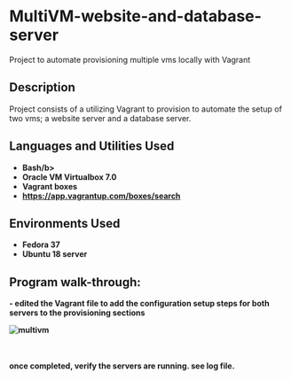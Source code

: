 # MultiVM-website-and-database-server
Project to automate provisioning multiple vms locally with Vagrant


<h2>Description</h2>
Project consists of a utilizing Vagrant to provision to automate the setup of two vms; a website server and a database server.


<br />


<h2>Languages and Utilities Used</h2>

- <b>Bash/b> 
- <b>Oracle VM Virtualbox 7.0 </b>
- <b>Vagrant boxes</b>
- <b>https://app.vagrantup.com/boxes/search</b>

<h2>Environments Used </h2>

- <b>Fedora 37</b>
- <b>Ubuntu 18 server

<h2>Program walk-through:</h2>

<p align="left">
- edited the Vagrant file to add the configuration setup steps for both servers to the provisioning sections <br/>

![multivm](https://user-images.githubusercontent.com/85902399/204404016-17c95c34-ce1d-4dbd-9066-fe76c78cf10d.jpg)



<br />
<br />
once completed, verify the servers are running.  see log file.


<br />






 
</p>
